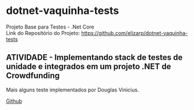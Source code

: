 # dotnet-vaquinha-tests
Projeto Base para Testes - .Net Core  
Link do Repositório do Projeto: https://github.com/elizarp/dotnet-vaquinha-tests

## ATIVIDADE - Implementando stack de testes de unidade e integrados em um projeto .NET de Crowdfunding
Mais alguns teste implementados por Douglas Vinicius.

[Github](https://github.com/douglasvlm) 

